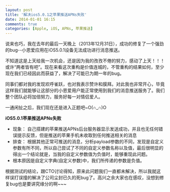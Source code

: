 ```yaml
---
layout: post
title: '解决ios5.0.1之苹果推送APNs失败'
date: 2014-01-01 16:15
comments: true
categories: [Apple, iOS, APNs, 苹果推送]
---
```

说来也巧，我在去年的最后一天晚上（2013年12月31日），成功的修复了一个强劲的bug--小恩爱应用在iOS5.0.1设备无法成功进行消息推送。

不知道这是上天给我一次机会，还是因为我的孜孜不倦的努力，感动了上天！！！或许“两者皆有吧”。现在来看这次重构是价值连城的，不管重构的结果如何，至少现在我们已经因此而获益了，解决了可能已为期一年的bug。

同事们都对我的发现欢呼雀跃，也对我表示赞许和膜拜。对此我也非常开心，毕竟这样我们就能够让这部分的小恩爱用户能正常使用到我们的消息推送服务了。我们整个团队必将加倍努力，服务好每一对情侣爱人。

一通闲扯之后，我们现在还是进入正题吧~O(∩_∩)O

**iOS5.0.1苹果推送APNs失败**
- 现象： 自己搭建的苹果推送APNs后台服务器显示发送成功，并且也无任何错误提示反馈，但是推送的苹果手机未收取到任何推送相关的消息
- 排查： 根据其他正常可推送的消息，分析payload参数的不同，发现是自定义参数有所不同，所以自己尝试了不同的自定义参数名称以及值，最后很明显的得出一个结论就是，当我的自定义参数值为负值时，能够重现此问题。
- 根本原因是自定义字典(自定义参数)中，我们所传递的参数是负值。

根据测试的结论，跟CTO讨论得知，原来此问题我们一直都未解决，所以我就这样误打误撞的解决了公司尘封已久的死bug了。高兴之余大家也在感叹，没想到修复bug也是要讲究缘分的啊~~~

